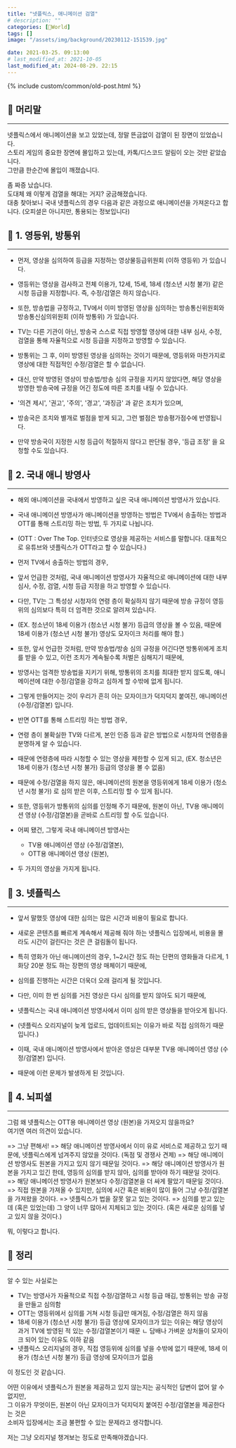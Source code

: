 ```yaml
---
title: "넷플릭스, 애니메이션 검열"
# description: ""
categories: [📀World]
tags: []
image: "/assets/img/background/20230112-151539.jpg"

date: 2021-03-25. 09:13:00
# last_modified_at: 2021-10-05
last_modified_at: 2024-08-29. 22:15
---
```


{% include custom/common/old-post.html %}

## 📀 머리말

---

넷플릭스에서 애니메이션을 보고 있었는데, 정말 뜬금없이 검열이 된 장면이 있었습니다.  
스토리 게임의 중요한 장면에 몰입하고 있는데, 카톡/디스코드 알림이 오는 것만 같았습니다.  
그만큼 한순간에 몰입이 깨졌습니다.  

좀 짜증 났습니다.  
도대체 왜 이렇게 검열을 해대는 거지? 궁금해졌습니다.  
대충 찾아보니 국내 넷플릭스의 경우 다음과 같은 과정으로 애니메이션을 가져온다고 합니다. (오피셜은 아니지만, 통용되는 정보입니다)  

## 📀 1. 영등위, 방통위

---

- 먼저, 영상을 심의하여 등급을 지정하는 영상물등급위원회 (이하 영등위) 가 있습니다.
- 영등위는 영상을 검사하고 전체 이용가, 12세, 15세, 18세 (청소년 시청 불가) 같은 시청 등급을 지정합니다. 즉, 수정/검열은 하지 않습니다.

- 또한, 방송법을 규정하고, TV에서 이미 방영된 영상을 심의하는 방송통신위원회와 방송통신심의위원회 (이하 방통위) 가 있습니다.
- TV는 다른 기관이 아닌, 방송국 스스로 직접 방영할 영상에 대한 내부 심사, 수정, 검열을 통해 자율적으로 시청 등급을 지정하고 방영할 수 있습니다.
- 방통위는 그 후, 이미 방영된 영상을 심의하는 것이기 때문에, 영등위와 마찬가지로 영상에 대한 직접적인 수정/검열은 할 수 없습니다.
- 대신, 만약 방영된 영상이 방송법/방송 심의 규정을 지키지 않았다면, 해당 영상을 방영한 방송국에 규정을 어긴 정도에 따른 조치를 내릴 수 있습니다.

- '의견 제시', '권고', '주의', '경고', '과징금' 과 같은 조치가 있으며,
- 방송국은 조치와 별개로 벌점을 받게 되고, 그런 벌점은 방송평가점수에 반영됩니다.
- 만약 방송국이 지정한 시청 등급이 적절하지 않다고 판단될 경우, '등급 조정' 을 요청할 수도 있습니다.

## 📀 2. 국내 애니 방영사

---

- 해외 애니메이션을 국내에서 방영하고 싶은 국내 애니메이션 방영사가 있습니다.
- 국내 애니메이션 방영사가 애니메이션을 방영하는 방법은 TV에서 송출하는 방법과 OTT를 통해 스트리밍 하는 방법, 두 가지로 나뉩니다.
- (OTT : Over The Top. 인터넷으로 영상을 제공하는 서비스를 말합니다. 대표적으로 유튜브와 넷플릭스가 OTT라고 할 수 있습니다.)

- 먼저 TV에서 송출하는 방법의 경우,
- 앞서 언급한 것처럼, 국내 애니메이션 방영사가 자율적으로 애니메이션에 대한 내부 심사, 수정, 검열, 시청 등급 지정을 하고 방영할 수 있습니다.
- 다만, TV는 그 특성상 시청자의 연령 층이 확실하지 않기 때문에 방송 규정이 영등위의 심의보다 특히 더 엄격한 것으로 알려져 있습니다.
- (EX. 청소년이 18세 이용가 (청소년 시청 불가) 등급의 영상을 볼 수 있음, 때문에 18세 이용가 (청소년 시청 불가) 영상도 모자이크 처리를 해야 함.)
- 또한, 앞서 언급한 것처럼, 만약 방송법/방송 심의 규정을 어긴다면 방통위에게 조치를 받을 수 있고, 이런 조치가 계속될수록 처벌은 심해지기 때문에,
- 방영사는 엄격한 방송법을 지키기 위해, 방통위의 조치를 최대한 받지 않도록, 애니메이션에 대한 수정/검열을 강하고 심하게 할 수밖에 없게 됩니다.
- 그렇게 만들어지는 것이 우리가 흔히 아는 모자이크가 덕지덕지 붙여진, 애니메이션 (수정/검열본) 입니다.

- 반면 OTT를 통해 스트리밍 하는 방법 경우,
- 연령 층이 불확실한 TV와 다르게, 본인 인증 등과 같은 방법으로 시청자의 연령층을 분명하게 알 수 있습니다.
- 때문에 연령층에 따라 시청할 수 있는 영상을 제한할 수 있게 되고, (EX. 청소년은 18세 이용가 (청소년 시청 불가) 등급의 영상을 볼 수 없음)
- 때문에 수정/검열을 하지 않은, 애니메이션의 원본을 영등위에게 18세 이용가 (청소년 시청 불가) 로 심의 받은 이후, 스트리밍 할 수 있게 됩니다.
- 또한, 영등위가 방통위의 심의를 인정해 주기 때문에, 원본이 아닌, TV용 애니메이션 영상 (수정/검열본)을 곧바로 스트리밍 할 수도 있습니다.

- 어찌 됐건, 그렇게 국내 애니메이션 방영사는
  - TV용 애니메이션 영상 (수정/검열본),
  - OTT용 애니메이션 영상 (원본),
- 두 가지의 영상을 가지게 됩니다.

## 📀 3. 넷플릭스

---

- 앞서 말했듯 영상에 대한 심의는 많은 시간과 비용이 필요로 합니다.
- 새로운 콘텐츠를 빠르게 계속해서 제공해 줘야 하는 넷플릭스 입장에서, 비용을 몰라도 시간이 걸린다는 것은 큰 걸림돌이 됩니다.
- 특히 영화가 아닌 애니메이션의 경우, 1~2시간 정도 하는 단편의 영화들과 다르게, 1화당 20분 정도 하는 장편의 영상 매체이기 때문에,
- 심의를 진행하는 시간은 더욱더 오래 걸리게 될 것입니다.

- 다만, 이미 한 번 심의를 거친 영상은 다시 심의를 받지 않아도 되기 때문에,
- 넷플릭스는 국내 애니메이션 방영사에서 이미 심의 받은 영상들을 받아오게 됩니다.
- (넷플릭스 오리지널이 늦게 업로드, 업데이트되는 이유가 바로 직접 심의하기 때문입니다.)

- 이때, 국내 애니메이션 방영사에서 받아온 영상은 대부분 TV용 애니메이션 영상 (수정/검열본) 입니다.
- 때문에 이런 문제가 발생하게 된 것입니다.

## 📀 4. 뇌피셜

---

그럼 왜 넷플릭스는 OTT용 애니메이션 영상 (원본)을 가져오지 않을까요?  
여기엔 여러 의견이 있습니다.  

=> 그냥 편해서!
=> 해당 애니메이션 방영사에서 이미 유로 서비스로 제공하고 있기 때문에, 넷플릭스에게 넘겨주지 않았을 것이다. (독점 및 경쟁사 견제)
=> 해당 애니메이션 방영사도 원본을 가지고 있지 않기 때문일 것이다.
=> 해당 애니메이션 방영사가 원본을 가지고 있긴 한데, 영등의 심의를 받지 않아, 심의를 받아야 하기 때문일 것이다.
=> 해당 애니메이션 방영사가 원본보다 수정/검열본을 더 싸게 팔았기 때문일 것이다.
=> 직접 원본을 가져올 수 있지만, 심의에 시간 혹은 비용이 많이 들어 그냥 수정/검열본을 가져왔을 것이다.
=> 넷플릭스가 법을 잘못 알고 있는 것이다.
=> 심의를 받고 있는데 (혹은 있었는데) 그 양이 너무 많아서 지체되고 있는 것이다. (혹은 새로운 심의를 넣고 있지 않을 것이다.)

뭐, 이렇다고 합니다.  

## 📀 정리

---

알 수 있는 사실로는  

- TV는 방영사가 자율적으로 직접 수정/검열하고 시청 등급 매김, 방통위는 방송 규정을 만들고 심의함
- OTT는 영등위에서 심의를 거쳐 시청 등급만 매겨짐, 수정/검열은 하지 않음
- 18세 이용가 (청소년 시청 불가) 등급 영상에 모자이크가 있는 이유는 해당 영상이 과거 TV에 방영된 적 있는 수정/검열본이기 때문
    ㄴ 담배나 가벼운 상처들이 모자이크 되어 있는 이유도 이하 같음
- 넷플릭스 오리지널의 경우, 직접 영등위에 심의를 넣을 수밖에 없기 때문에, 18세 이용가 (청소년 시청 불가) 등급 영상에 모자이크가 없음

이 정도인 것 같습니다.  

어떤 이유에서 넷플릭스가 원본을 제공하고 있지 않는지는 공식적인 답변이 없어 알 수 없지만,  
그 이유가 무엇이든, 원본이 아닌 모자이크가 덕지덕지 붙여진 수정/검열본을 제공한다는 것은  
소비자 입장에서는 조금 불편할 수 있는 문제라고 생각합니다.  

저는 그냥 오리지널 챙겨보는 정도로 만족해야겠습니다.  
